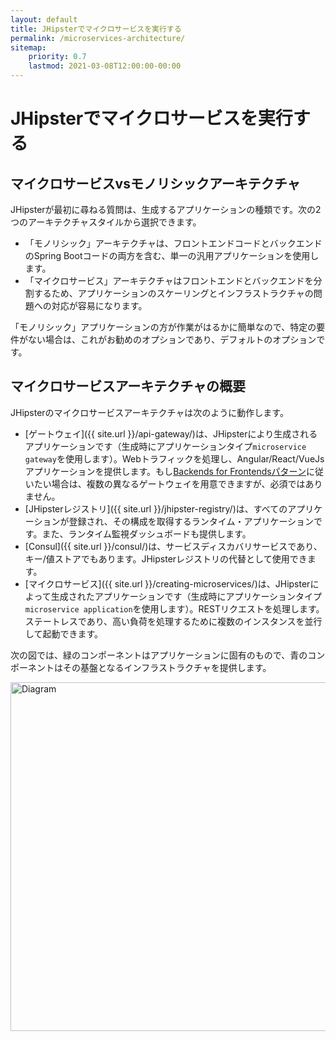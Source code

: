 ```yaml
---
layout: default
title: JHipsterでマイクロサービスを実行する
permalink: /microservices-architecture/
sitemap:
    priority: 0.7
    lastmod: 2021-03-08T12:00:00-00:00
---
```


# <i class="fa fa-sitemap"></i> JHipsterでマイクロサービスを実行する

<h2 id="microservices_vs_monolithic">マイクロサービスvsモノリシックアーキテクチャ</h2>

JHipsterが最初に尋ねる質問は、生成するアプリケーションの種類です。次の2つのアーキテクチャスタイルから選択できます。

- 「モノリシック」アーキテクチャは、フロントエンドコードとバックエンドのSpring Bootコードの両方を含む、単一の汎用アプリケーションを使用します。
- 「マイクロサービス」アーキテクチャはフロントエンドとバックエンドを分割するため、アプリケーションのスケーリングとインフラストラクチャの問題への対応が容易になります。

「モノリシック」アプリケーションの方が作業がはるかに簡単なので、特定の要件がない場合は、これがお勧めのオプションであり、デフォルトのオプションです。

<h2 id="overview">マイクロサービスアーキテクチャの概要</h2>

JHipsterのマイクロサービスアーキテクチャは次のように動作します。

* [ゲートウェイ]({{ site.url }}/api-gateway/)は、JHipsterにより生成されるアプリケーションです（生成時にアプリケーションタイプ`microservice gateway`を使用します）。Webトラフィックを処理し、Angular/React/VueJsアプリケーションを提供します。もし[Backends for Frontendsパターン](https://www.thoughtworks.com/insights/blog/bff-soundcloud)に従いたい場合は、複数の異なるゲートウェイを用意できますが、必須ではありません。
* [JHipsterレジストリ]({{ site.url }}/jhipster-registry/)は、すべてのアプリケーションが登録され、その構成を取得するランタイム・アプリケーションです。また、ランタイム監視ダッシュボードも提供します。
* [Consul]({{ site.url }}/consul/)は、サービスディスカバリサービスであり、キー/値ストアでもあります。JHipsterレジストリの代替として使用できます。
* [マイクロサービス]({{ site.url }}/creating-microservices/)は、JHipsterによって生成されたアプリケーションです（生成時にアプリケーションタイプ`microservice application`を使用します）。RESTリクエストを処理します。ステートレスであり、高い負荷を処理するために複数のインスタンスを並行して起動できます。

次の図では、緑のコンポーネントはアプリケーションに固有のもので、青のコンポーネントはその基盤となるインフラストラクチャを提供します。

<img src="{{ site.url }}/images/microservices_architecture_2.png" alt="Diagram" style="width: 930px; height: 558px"/>
